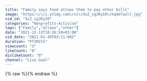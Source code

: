 ```yaml
---
title: "Family says food allows them to pay other bills"
image: "https:\/\/i.ytimg.com\/vi\/4iZ_cgJRyI0\/hqdefault.jpg"
vid_id: "4iZ_cgJRyI0"
categories: "Nonprofits-Activism"
tags: ["Family","allows","other"]
date: "2021-12-13T18:36:59+03:00"
vid_date: "2021-01-30T03:11:00Z"
duration: "PT1M21S"
viewcount: "3"
likeCount: "0"
dislikeCount: "0"
channel: "Lisa Gaal"
---
```

{% raw %}{% endraw %}
